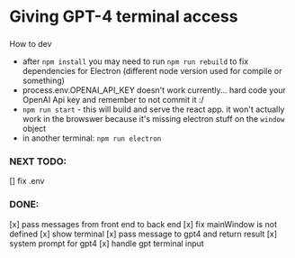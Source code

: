 # Giving GPT-4 terminal access

###

How to dev

- after `npm install` you may need to run `npm run rebuild` to fix dependencies for Electron (different node version used for compile or something)
- process.env.OPENAI_API_KEY doesn't work currently... hard code your OpenAI Api key and remember to not commit it :/
- `npm run start` - this will build and serve the react app. it won't actually work in the browswer because it's missing electron stuff on the `window` object
- in another terminal: `npm run electron`

### NEXT TODO:

[] fix .env

### DONE:

[x] pass messages from front end to back end
[x] fix mainWindow is not defined
[x] show terminal
[x] pass message to gpt4 and return result
[x] system prompt for gpt4
[x] handle gpt terminal input
